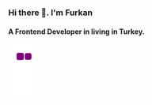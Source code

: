 ### Hi there 👋. I'm Furkan
#### A Frontend Developer in living in Turkey.
![snake gif](https://github.com/FurkanTsdmr/FurkanTsdmr/blob/output/github-contribution-grid-snake.gif)


